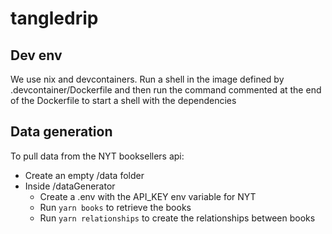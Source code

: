 # tangledrip

## Dev env

We use nix and devcontainers. Run a shell in the image defined by .devcontainer/Dockerfile and then run the command commented at the end of the Dockerfile to start a shell with the dependencies

## Data generation

To pull data from the NYT booksellers api:

- Create an empty /data folder
- Inside /dataGenerator
  - Create a .env with the API_KEY env variable for NYT
  - Run `yarn books` to retrieve the books
  - Run `yarn relationships` to create the relationships between books
